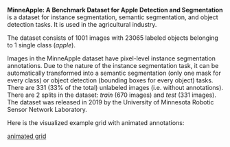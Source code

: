 **MinneApple: A Benchmark Dataset for Apple Detection and Segmentation** is a dataset for instance segmentation, semantic segmentation, and object detection tasks. It is used in the agricultural industry. 

The dataset consists of 1001 images with 23065 labeled objects belonging to 1 single class (*apple*).

Images in the MinneApple dataset have pixel-level instance segmentation annotations. Due to the nature of the instance segmentation task, it can be automatically transformed into a semantic segmentation (only one mask for every class) or object detection (bounding boxes for every object) tasks. There are 331 (33% of the total) unlabeled images (i.e. without annotations). There are 2 splits in the dataset: *train* (670 images) and *test* (331 images). The dataset was released in 2019 by the University of Minnesota Robotic Sensor Network Laboratory.

Here is the visualized example grid with animated annotations:

[animated grid](https://github.com/dataset-ninja/minne-apple/raw/main/visualizations/horizontal_grid.webm)
